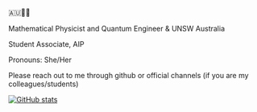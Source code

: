 
🇦🇺🏳️‍⚧️

Mathematical Physicist and Quantum Engineer & UNSW Australia

Student Associate, AIP 

Pronouns: She/Her

Please reach out to me through github or official channels (if you are my colleagues/students)

[![GitHub stats](https://github-readme-stats.vercel.app/api?username=Princess-Mia-beep&show_icons=true&theme=transparent)](https://github.com/anuraghazra/github-readme-stats)
